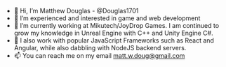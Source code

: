 - 👋 Hi, I’m Matthew Douglas - @Douglas1701
- 👀 I’m experienced and interested in game and web development
- 🌱 I’m currently working at Mikutech/JoyDrop Games. I am continued to grow my knowledge in Unreal Engine with C++ and Unity Engine C#.
- 🌱 I also work with popular JavaScript Frameworks such as React and Angular, while also dabbling with NodeJS backend servers.
- 📫 You can reach me on my email matt.w.doug@gmail.com

<!---
Douglas1701/Douglas1701 is a ✨ special ✨ repository because its `README.md` (this file) appears on your GitHub profile.
You can click the Preview link to take a look at your changes.
--->
